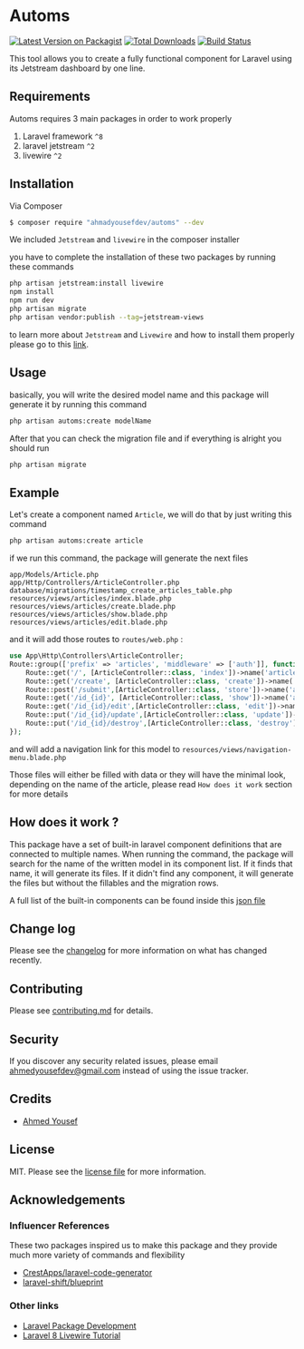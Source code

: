 # Automs

[![Latest Version on Packagist][ico-version]][link-packagist]
[![Total Downloads][ico-downloads]][link-downloads]
[![Build Status][ico-travis]][link-travis]

This tool allows you to create a fully functional component for Laravel using its Jetstream dashboard by one line.

## Requirements

Automs requires 3 main packages in order to work properly

1. Laravel framework `^8`
2. laravel jetstream `^2`
3. livewire `^2`

## Installation

Via Composer

``` bash
$ composer require "ahmadyousefdev/automs" --dev
```

We included `Jetstream` and `livewire` in the composer installer

you have to complete the installation of these two packages by running these commands
``` bash
php artisan jetstream:install livewire
npm install
npm run dev
php artisan migrate
php artisan vendor:publish --tag=jetstream-views
```
to learn more about `Jetstream` and `Livewire` and how to install them properly please go to this [link](https://jetstream.laravel.com/2.x/installation.html).


## Usage

basically, you will write the desired model name and this package will generate it by running this command
``` bash
php artisan automs:create modelName
```
After that you can check the migration file and if everything is alright you should run
``` bash
php artisan migrate
```

## Example

Let's create a component named `Article`, we will do that by just writing this command
``` bash
php artisan automs:create article
```
if we run this command, the package will generate the next files
```
app/Models/Article.php
app/Http/Controllers/ArticleController.php
database/migrations/timestamp_create_articles_table.php
resources/views/articles/index.blade.php
resources/views/articles/create.blade.php
resources/views/articles/show.blade.php
resources/views/articles/edit.blade.php
```
and it will add those routes to `routes/web.php` :
``` php
use App\Http\Controllers\ArticleController;
Route::group(['prefix' => 'articles', 'middleware' => ['auth']], function () {
    Route::get('/', [ArticleController::class, 'index'])->name('articles.index');
    Route::get('/create', [ArticleController::class, 'create'])->name('articles.create');
    Route::post('/submit',[ArticleController::class, 'store'])->name('articles.store');
    Route::get('/id_{id}', [ArticleController::class, 'show'])->name('articles.show');
    Route::get('/id_{id}/edit',[ArticleController::class, 'edit'])->name('articles.edit');
    Route::put('/id_{id}/update',[ArticleController::class, 'update'])->name('articles.update');
    Route::put('/id_{id}/destroy',[ArticleController::class, 'destroy'])->name('articles.destroy');
});
```
and will add a navigation link for this model to `resources/views/navigation-menu.blade.php`

Those files will either be filled with data or they will have the minimal look, depending on the name of the article, please read `How does it work` section for more details

## How does it work ?

This package have a set of built-in laravel component definitions that are connected to multiple names. When running the command, the package will search for the name of the written model in its component list. If it finds that name, it will generate its files. If it didn't find any component, it will generate the files but without the fillables and the migration rows.

A full list of the built-in components can be found inside this [json file](src/model_names.json)

## Change log

Please see the [changelog](changelog.md) for more information on what has changed recently.

## Contributing

Please see [contributing.md](contributing.md) for details.

## Security

If you discover any security related issues, please email ahmedyousefdev@gmail.com instead of using the issue tracker.

## Credits

- [Ahmed Yousef](https://twitter.com/AhmadYousefDev)

## License

MIT. Please see the [license file](license.md) for more information.

## Acknowledgements
### Influencer References
These two packages inspired us to make this package and they provide much more variety of commands and flexibility
- [CrestApps/laravel-code-generator](https://github.com/CrestApps/laravel-code-generator)
- [laravel-shift/blueprint](https://github.com/laravel-shift/blueprint)
### Other links
- [Laravel Package Development](https://youtu.be/ivrc1ZKFgHI)
- [Laravel 8 Livewire Tutorial](https://youtu.be/Ub6FMEWw7kA)

[ico-version]: https://img.shields.io/packagist/v/ahmadyousefdev/automs.svg?style=flat-square
[ico-downloads]: https://img.shields.io/packagist/dt/ahmadyousefdev/automs.svg?style=flat-square
[ico-travis]: https://img.shields.io/travis/ahmadyousefdev/automs/master.svg?style=flat-square
[ico-styleci]: https://styleci.io/repos/12345678/shield

[link-packagist]: https://packagist.org/packages/ahmadyousefdev/automs
[link-downloads]: https://packagist.org/packages/ahmadyousefdev/automs
[link-travis]: https://travis-ci.org/ahmadyousefdev/automs
[link-styleci]: https://styleci.io/repos/12345678
[link-author]: https://github.com/ahmadyousefdev
